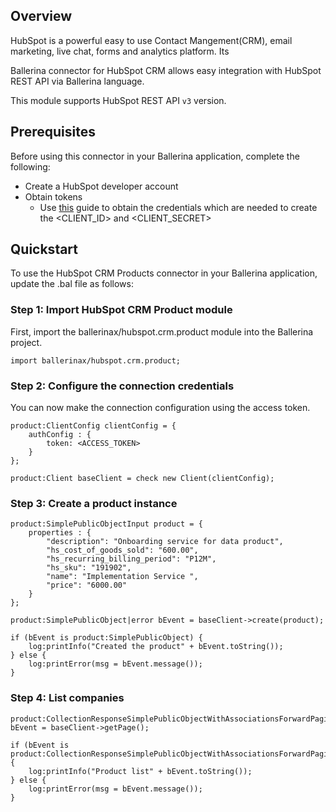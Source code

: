 ## Overview
HubSpot is a powerful easy to use Contact Mangement(CRM), email marketing, live chat, forms and analytics platform. Its 

Ballerina connector for HubSpot CRM allows easy integration with HubSpot REST API via Ballerina language. 

This module supports HubSpot REST API `v3` version.
 
## Prerequisites
Before using this connector in your Ballerina application, complete the following:
* Create a HubSpot developer account
* Obtain tokens
    - Use [this](https://developers.hubspot.com/docs/api/working-with-oauth4) guide to obtain the credentials which are needed to create the <CLIENT_ID> and <CLIENT_SECRET>

## Quickstart
To use the HubSpot CRM Products connector in your Ballerina application, update the .bal file as follows:
### Step 1: Import HubSpot CRM Product module
First, import the ballerinax/hubspot.crm.product module into the Ballerina project.
```ballerina
import ballerinax/hubspot.crm.product;
```
### Step 2: Configure the connection credentials
You can now make the connection configuration using the access token.
```ballerina
product:ClientConfig clientConfig = {
    authConfig : {
        token: <ACCESS_TOKEN>
    }
};

product:Client baseClient = check new Client(clientConfig);

```
### Step 3: Create a product instance

```ballerina
product:SimplePublicObjectInput product = {
    properties : {
        "description": "Onboarding service for data product",
        "hs_cost_of_goods_sold": "600.00",
        "hs_recurring_billing_period": "P12M",
        "hs_sku": "191902",
        "name": "Implementation Service ",
        "price": "6000.00"
    }      
};

product:SimplePublicObject|error bEvent = baseClient->create(product);

if (bEvent is product:SimplePublicObject) {
    log:printInfo("Created the product" + bEvent.toString());
} else {
    log:printError(msg = bEvent.message());
}
```
### Step 4: List companies

```ballerina
product:CollectionResponseSimplePublicObjectWithAssociationsForwardPaging|error bEvent = baseClient->getPage();

if (bEvent is product:CollectionResponseSimplePublicObjectWithAssociationsForwardPaging) {
    log:printInfo("Product list" + bEvent.toString());
} else {
    log:printError(msg = bEvent.message());
}
```
